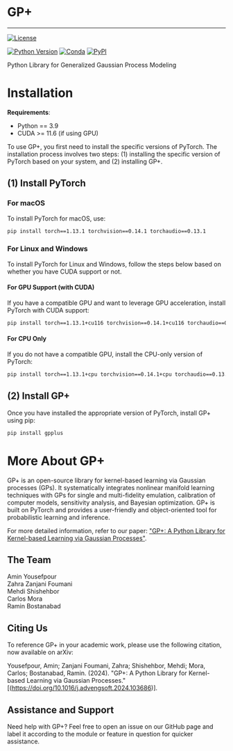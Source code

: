 # GP+
---
[![License](https://img.shields.io/badge/license-MIT-green.svg)](LICENSE)

[![Python Version](https://img.shields.io/badge/python-3.9-blue.svg)](https://www.python.org/downloads/)
[![Conda](https://img.shields.io/conda/v/gpytorch/gpytorch.svg)](https://anaconda.org/gpytorch/gpytorch)
[![PyPI](https://img.shields.io/pypi/v/gpytorch.svg)](https://pypi.org/project/gpytorch)

Python Library for Generalized Gaussian Process Modeling


# Installation

**Requirements**:
- Python == 3.9
- CUDA >= 11.6 (if using GPU)

To use GP+, you first need to install the specific versions of PyTorch. The installation process involves two steps: (1) installing the specific version of PyTorch based on your system, and (2) installing GP+.

## (1) Install PyTorch

### For macOS
To install PyTorch for macOS, use:

```bash
pip install torch==1.13.1 torchvision==0.14.1 torchaudio==0.13.1
```

### For Linux and Windows
To install PyTorch for Linux and Windows, follow the steps below based on whether you have CUDA support or not.

#### For GPU Support (with CUDA)
If you have a compatible GPU and want to leverage GPU acceleration, install PyTorch with CUDA support:

```bash
pip install torch==1.13.1+cu116 torchvision==0.14.1+cu116 torchaudio==0.13.1 --extra-index-url https://download.pytorch.org/whl/cu116
```

#### For CPU Only
If you do not have a compatible GPU, install the CPU-only version of PyTorch:

```bash
pip install torch==1.13.1+cpu torchvision==0.14.1+cpu torchaudio==0.13.1 --extra-index-url https://download.pytorch.org/whl/cpu
```

## (2) Install GP+
Once you have installed the appropriate version of PyTorch, install GP+ using pip:

```bash
pip install gpplus
```


# More About GP+

GP+ is an open-source library for kernel-based learning via Gaussian processes (GPs). It systematically integrates nonlinear manifold learning techniques with GPs for single and multi-fidelity emulation, calibration of computer models, sensitivity analysis, and Bayesian optimization. GP+ is built on PyTorch and provides a user-friendly and object-oriented tool for probabilistic learning and inference. 

For more detailed information, refer to our paper: ["GP+: A Python Library for Kernel-based Learning via Gaussian Processes"](https://www.sciencedirect.com/science/article/pii/S0965997824000930?dgcid=author).


## The Team
Amin Yousefpour\
Zahra Zanjani Foumani\
Mehdi Shishehbor\
Carlos Mora\
Ramin Bostanabad


## Citing Us
To reference GP+ in your academic work, please use the following citation, now available on arXiv:

Yousefpour, Amin; Zanjani Foumani, Zahra; Shishehbor, Mehdi; Mora, Carlos; Bostanabad, Ramin. (2024). "GP+: A Python Library for Kernel-based Learning via Gaussian Processes." [(https://doi.org/10.1016/j.advengsoft.2024.103686)].



## Assistance and Support
Need help with GP+? Feel free to open an issue on our GitHub page and label it according to the module or feature in question for quicker assistance.
